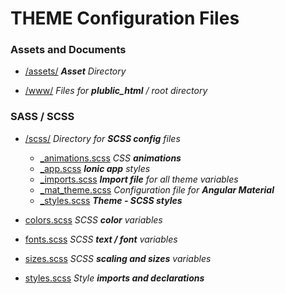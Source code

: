 # THEME Configuration Files

### Assets and Documents

- [/assets/](./assets/) ***Asset** Directory* 

- [/www/](./www/) *Files for **plublic_html** / root directory*


### SASS / SCSS

- [/scss/](./scss/) *Directory for **SCSS config** files*
    - [_animations.scss](./scss/_animations.scss) *CSS **animations***
    - [_app.scss](./scss/_app.scss) ***Ionic app** styles*
    - [_imports.scss](./scss/_imports.scss) ***Import file** for all theme variables*
    - [_mat_theme.scss](./scss/_mat_theme.scss) *Configuration file for **Angular Material***
    - [_styles.scss](./scss/_styles.scss) ***Theme - SCSS styles***


- [colors.scss](./colors.scss) *SCSS **color** variables*

- [fonts.scss](./fonts.scss) *SCSS **text / font** variables*

- [sizes.scss](./sizes.scss)  *SCSS **scaling and sizes** variables*

- [styles.scss](./styles.scss) *Style **imports and declarations***


